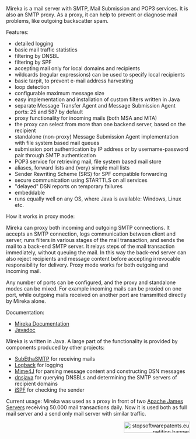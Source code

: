 Mireka is a mail server with SMTP, Mail Submission and POP3 services. It is also an SMTP proxy. As a proxy, it can help to prevent or diagnose mail problems, like outgoing backscatter spam.

Features:
  * detailed logging
  * basic mail traffic statistics
  * filtering by DNSBL
  * filtering by SPF
  * accepting mail only for local domains and recipients
  * wildcards (regular expressions) can be used to specify local recipients
  * basic tarpit, to prevent e-mail address harvesting
  * loop detection
  * configurable maximum message size
  * easy implementation and installation of custom filters written in Java
  * separate Message Transfer Agent and Message Submission Agent ports: 25 and 587 by default
  * proxy functionality for incoming mails (both MSA and MTA)
  * the proxy can select from more than one backend server, based on the recipient
  * standalone (non-proxy) Message Submission Agent implementation with file system based mail queues
  * submission port authentication by IP address or by username-password pair through SMTP authentication
  * POP3 service for retrieving mail, file system based mail store
  * aliases, forward lists and (very) simple mail lists
  * Sender Rewriting Scheme (SRS) for SPF compatible forwarding
  * secure communication using STARTTLS on all services
  * "delayed" DSN reports on temporary failures
  * embeddable
  * runs equally well on any OS, where Java is available: Windows, Linux etc.

How it works in proxy mode:

Mireka can proxy both incoming and outgoing SMTP connections.
It accepts an SMTP connection, logs communication between client and server, runs filters in various stages of the mail transaction, and sends the mail to a back-end SMTP server. It relays steps of the mail transaction immediately, without queuing the mail. In this way the back-end server can also reject recipients and message content before accepting irrevocable responsibility for delivery. Proxy mode works for both outgoing and incoming mail.

Any number of ports can be configured, and the proxy and standalone modes can be mixed. For example incoming mails can be proxied on one port, while outgoing mails received on another port are transmitted directly by Mireka alone.

Documentation:
  * [Mireka Documentation](http://mireka.googlecode.com/svn/doc/index.html)
  * [Javadoc](http://mireka.googlecode.com/svn/doc/javadoc/index.html)

Mireka is written in Java. A large part of the functionality is provided by components produced by other projects:
  * [SubEthaSMTP](http://code.google.com/p/subethasmtp/) for receiving mails
  * [Logback](http://logback.qos.ch/) for logging
  * [Mime4J](http://james.apache.org/mime4j/) for parsing message content and constructing DSN messages
  * [dnsjava](http://www.dnsjava.org/) for querying DNSBLs and determining the SMTP servers of recipient domains
  * [jSPF](http://james.apache.org/jspf/) for checking the sender

Current usage:
Mireka was used as a proxy in front of two [Apache James Servers](http://james.apache.org/server/index.html) receiving 50.000 mail transactions daily. Now it is used both as full mail server and a send only mail server with similar traffic.

<p align='right'>
<a href='http://petition.stopsoftwarepatents.eu/731004171782/'>
<img src='http://petition.stopsoftwarepatents.eu/banner/731004171782/ssp-181-30.gif' alt='stopsoftwarepatents.eu petition banner' width='181' height='30' />
</a>
</p>